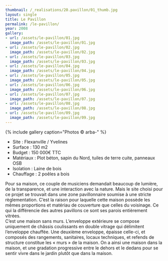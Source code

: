 ```yaml
---
thumbnail: /_realisations/20.pavillon/01_thumb.jpg
layout: single
title: Le Pavillon
permalink: /le-pavillon/
year: 2008
gallery:
- url: /assets/le-pavillon/01.jpg
  image_path: /assets/le-pavillon/01.jpg
- url: /assets/le-pavillon/02.jpg
  image_path: /assets/le-pavillon/02.jpg
- url: /assets/le-pavillon/03.jpg
  image_path: /assets/le-pavillon/03.jpg
- url: /assets/le-pavillon/04.jpg
  image_path: /assets/le-pavillon/04.jpg
- url: /assets/le-pavillon/05.jpg
  image_path: /assets/le-pavillon/05.jpg
- url: /assets/le-pavillon/06.jpg
  image_path: /assets/le-pavillon/06.jpg
- url: /assets/le-pavillon/07.jpg
  image_path: /assets/le-pavillon/07.jpg
- url: /assets/le-pavillon/08.jpg
  image_path: /assets/le-pavillon/08.jpg
- url: /assets/le-pavillon/09.jpg
  image_path: /assets/le-pavillon/09.jpg
---
```



{% include gallery caption="Photos © arba-" %}

  * Site : Flexanville / Yvelines
  * Surface : 130 m2
  * Budget : 150 000€ TTC
  * Matériaux : Plot béton, sapin du Nord, tuiles de terre cuite, panneaux OSB
  * Isolation : Laine de bois
  * Chauffage : 2 poêles a bois

Pour sa maison, ce couple de musiciens demandait beaucoup de lumière, de la transparence, et une interaction avec la nature. Mais le site choisi pour ce projet se trouvait dans une zone pavillonnaire soumise à une stricte règlementation. C’est la raison pour laquelle cette maison possède les mêmes proportions et matériau de couverture que celles du voisinage. Ce qui la différencie des autres pavillons ce sont ses parois entièrement vitrées.  
C’est une maison sans murs. L’enveloppe extérieure se compose uniquement de châssis coulissants en double vitrage qui délimitent l’enveloppe chauffée. Une deuxième enveloppe, épaisse celle-ci, et composés des rangements, sanitaires, locaux techniques, et refends de structure constitue les « murs » de la maison.
On a ainsi une maison dans la maison, et une gradation progressive entre le dehors et le dedans pour se sentir vivre dans le jardin plutôt que dans la maison.